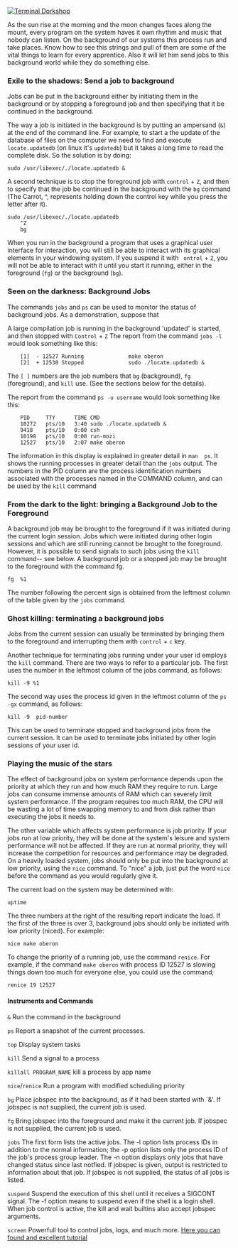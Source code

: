 [![Terminal Dorkshop](https://raw.github.com/patriciogonzalezvivo/Terminal/master/images/terminal05.png)](http://patriciogonzalezvivo.com/)

As the sun rise at the morning and the moon changes faces along the mount, every program on the system haves it own rhythm and music that nobody can listen.
On the background of our systems this process run and take places. Know how to see this strings and pull of them are some of the vital things to learn for every apprentice.
Also it will let him send jobs to this background world while they do something else. 

### Exile to the shadows: Send a job to background

Jobs can be put in the background either by initiating them in the background or by stopping a foreground job and then specifying that it be continued in the background.

The way a job is initiated in the background is by putting an ampersand (`&`) at the end of the command line. For example, to start a the update of the database of files on the computer we need to find and execute `locate.updatedb` (on linux it's `updatedb`) but it takes a long time to read the complete disk. So the solution is by doing: 

	sudo /usr/libexec/./locate.updatedb &

       
A second technique is to stop the foreground job with `control` + `Z`, and then to specify that the job be continued in the background with the `bg` command (The Carrot, ^, represents holding down the control key while you press the letter after it).

	sudo /usr/libexec/./locate.updatedb
        ^Z
        bg
       
When you run in the background a program that uses a graphical user interface for interaction, you will still be able to interact with its graphical elements in your windowing system. If you suspend it with ` ontrol` + `Z`, you will not be able to interact with it until you start it running, either in the foreground (`fg`) or the background (`bg`).

### Seen on the darkness: Background Jobs

The commands `jobs` and `ps` can be used to monitor the status of background jobs. As a demonstration, suppose that

A large compilation job is running in the background
'updated' is started, and then stopped with `Control` + `Z`
The report from the command `jobs -l` would look something like this:

		[1]  - 12527 Running              make oberon
        [2]  + 12530 Stopped              sudo ./locate.updatedb &
       
The `[ ]` numbers are the job numbers that `bg` (background), `fg` (foreground), and `kill` use. (See the sections below for the details).

The report from the command `ps -u username` would look something like this:

		PID 	TTY      TIME CMD
        10272	pts/10   3:40 sudo ./locate.updatedb &
        9418	pts/10   0:00 csh
        10198	pts/10   0:00 run-mozi
        12527	pts/10   2:07 make oberon
       
The information in this display is explained in greater detail in `man  ps`. It shows the running processes in greater detail than the `jobs` output. The numbers in the PID column are the process identification numbers associated with the processes named in the COMMAND column, and can be used by the `kill` command

### From the dark to the light: bringing a Background Job to the Foreground

A background job may be brought to the foreground if it was initiated during the current login session. Jobs which were initiated during other login sessions and which are still running cannot be brought to the foreground. However, it is possible to send signals to such jobs using the `kill` command-- see below. A background job or a stopped job may be brought to the foreground with the command fg.

	fg  %1
       
The number following the percent sign is obtained from the leftmost column of the table given by the `jobs` command. 

### Ghost killing: terminating a background jobs

Jobs from the current session can usually be terminated by bringing them to the foreground and interrupting them with `control` + `c` key.

Another technique for terminating jobs running under your user id employs the `kill` command. There are two ways to refer to a particular job. The first uses the number in the leftmost column of the jobs command, as follows:

	kill -9 %1
       
The second way uses the process id given in the leftmost column of the `ps -gx` command, as follows:

	kill -9  pid-number
       
This can be used to terminate stopped and background jobs from the current session. It can be used to terminate jobs initiated by other login sessions of your user id.

### Playing the music of the stars

The effect of background jobs on system performance depends upon the priority at which they run and how much RAM they require to run. Large jobs can consume immense amounts of RAM which can severely limit system performance. If the program requires too much RAM, the CPU will be wasting a lot of time swapping memory to and from disk rather than executing the jobs it needs to.

The other variable which affects system performance is job priority. If your jobs run at low priority, they will be done at the system's leisure and system performance will not be affected. If they are run at normal priority, they will increase the competition for resources and performance may be degraded. On a heavily loaded system, jobs should only be put into the background at low priority, using the `nice` command. To "nice" a job, just put the word `nice` before the command as you would regularly give it.

The current load on the system may be determined with:

	uptime
       
The three numbers at the right of the resulting report indicate the load. If the first of the three is over 3, background jobs should only be initiated with low priority (niced). For example:

	nice make oberon
       
To change the priority of a running job, use the command `renice`. For example, if the command `make oberon` with process ID 12527 is slowing things down too much for everyone else, you could use the command;

	renice 19 12527

#### Instruments and Commands

`&`			Run the command in the background

`ps`		Report a snapshot of the current processes.

`top`		Display system tasks

`kill`		Send a signal to a process

`killall PROGRAM_NAME`	kill a process by app name

`nice`/`renice`	Run a program with modified scheduling priority

`bg` 		Place jobspec into the background, as if it had been started with `&'. If jobspec is not supplied, the current job is used.

`fg` 		Bring jobspec into the foreground and make it the current job. If jobspec is not supplied, the current job is used.

`jobs`		The first form lists the active jobs. The -l option lists process IDs in addition to the normal information; the -p option lists only the process ID of the job's process group leader. The -n option displays only jobs that have changed status since last notfied. If jobspec is given, output is restricted to information about that job. If jobspec is not supplied, the status of all jobs is listed.

`suspend`	Suspend the execution of this shell until it receives a SIGCONT signal. The -f option means to suspend even if the shell is a login shell.
When job control is active, the kill and wait builtins also accept jobspec arguments.

`screen`	Powerfull tool to control jobs, logs, and much more. [Here you can found and excellent tutorial](http://www.ibm.com/developerworks/aix/library/au-gnu_screen/)
